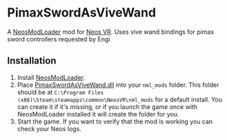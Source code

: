 ﻿# PimaxSwordAsViveWand

A [NeosModLoader](https://github.com/neos-modding-group/NeosModLoader) mod for [Neos VR](https://neos.com/). Uses vive wand bindings for pimax sword controllers requested by Engi

## Installation
1. Install [NeosModLoader](https://github.com/neos-modding-group/NeosModLoader).
1. Place [PimaxSwordAsViveWand.dll](https://github.com/badhaloninja/PimaxSwordAsViveWand/releases/latest/download/PimaxSwordAsViveWand.dll) into your `nml_mods` folder. This folder should be at `C:\Program Files (x86)\Steam\steamapps\common\NeosVR\nml_mods` for a default install. You can create it if it's missing, or if you launch the game once with NeosModLoader installed it will create the folder for you.
1. Start the game. If you want to verify that the mod is working you can check your Neos logs.
